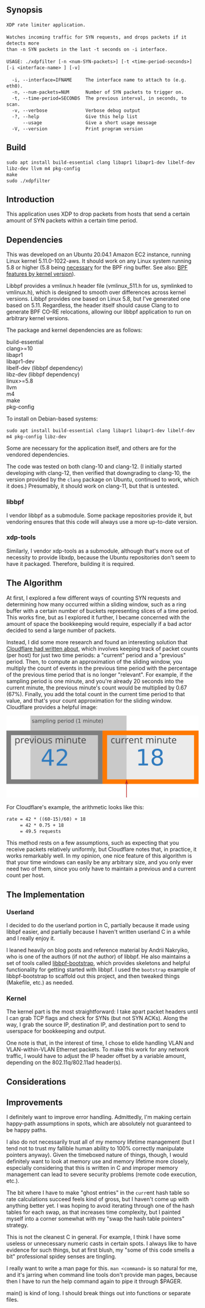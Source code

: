 ## Synopsis

```
XDP rate limiter application.

Watches incoming traffic for SYN requests, and drops packets if it detects more
than -n SYN packets in the last -t seconds on -i interface.

USAGE: ./xdpfilter [-n <num-SYN-packets>] [-t <time-period-seconds>] [-i <interface-name> ] [-v]

  -i, --interface=IFNAME     The interface name to attach to (e.g. eth0).
  -n, --num-packets=NUM      Number of SYN packets to trigger on.
  -t, --time-period=SECONDS  The previous interval, in seconds, to scan.
  -v, --verbose              Verbose debug output
  -?, --help                 Give this help list
      --usage                Give a short usage message
  -V, --version              Print program version
```

## Build

```
sudo apt install build-essential clang libapr1 libapr1-dev libelf-dev libz-dev llvm m4 pkg-config
make
sudo ./xdpfilter
```

## Introduction

This application uses XDP to drop packets from hosts that send a certain amount of SYN packets within a certain time period.

## Dependencies

This was developed on an Ubuntu 20.04.1 Amazon EC2 instance, running Linux kernel 5.11.0-1022-aws. It should work on any Linux system running 5.8 or higher (5.8 being [necessary](https://nakryiko.com/posts/bpf-ringbuf/#bpf-ringbuf-vs-bpf-perfbuf) for the BPF ring buffer. See also: [BPF features by kernel version](https://github.com/iovisor/bcc/blob/master/docs/kernel-versions.md)).

Libbpf provides a vmlinux.h header file (vmlinux_511.h for us, symlinked to vmlinux.h), which is designed to smooth over differences across kernel versions. Libbpf provides one based on Linux 5.8, but I've generated one based on 5.11. Regardless, the header itself should cause Clang to to generate BPF CO-RE relocations, allowing our libbpf application to run on arbitrary kernel versions.

The package and kernel dependencies are as follows:

build-essential\
clang>=10\
libapr1\
libapr1-dev\
libelf-dev (libbpf dependency)\
libz-dev (libbpf dependency)\
linux>=5.8\
llvm\
m4\
make\
pkg-config

To install on Debian-based systems:

```
sudo apt install build-essential clang libapr1 libapr1-dev libelf-dev m4 pkg-config libz-dev
```

Some are necessary for the application itself, and others are for the vendored dependencies.

The code was tested on both clang-10 and clang-12. (I initially started developing with clang-12, then verified that downgrading to clang-10, the version provided by the `clang` package on Ubuntu, continued to work, which it does.) Presumably, it should work on clang-11, but that is untested.

### libbpf

I vendor libbpf as a submodule. Some package repositories provide it, but vendoring ensures that this code will always use a more up-to-date version.

### xdp-tools

Similarly, I vendor xdp-tools as a submodule, although that's more out of necessity to provide libxdp, because the Ubuntu repositories don't seem to have it packaged. Therefore, building it is required.

## The Algorithm

At first, I explored a few different ways of counting SYN requests and determining how many occurred within a sliding window, such as a ring buffer with a certain number of buckets representing slices of a time period. This works fine, but as I explored it further, I became concerned with the amount of space the bookkeeping would require, especially if a bad actor decided to send a large number of packets.

Instead, I did some more research and found an interesting solution that [Cloudflare had written about](https://blog.cloudflare.com/counting-things-a-lot-of-different-things/), which involves keeping track of packet counts (per host) for just two time periods: a "current" period and a "previous" period. Then, to compute an approximation of the sliding window, you multiply the count of events in the previous time period with the percentage of the previous time period that is no longer "relevant". For example, if the sampling period is one minute, and you're already 20 seconds into the current minute, the previous minute's count would be multiplied by 0.67 (67%). Finally, you add the total count in the current time period to that value, and that's your count approximation for the sliding window. Cloudflare provides a helpful image:

![Sliding window approximation](images/sliding.png)

For Cloudflare's example, the arithmetic looks like this:

```
rate = 42 * ((60-15)/60) + 18
     = 42 * 0.75 + 18
     = 49.5 requests
```

This method rests on a few assumptions, such as expecting that you receive packets relatively uniformly, but Cloudflare notes that, in practice, it works remarkably well. In my opinion, one nice feature of this algorithm is that your time windows can easily be any arbitrary size, and you only ever need two of them, since you only have to maintain a previous and a current count per host.

## The Implementation

### Userland

I decided to do the userland portion in C, partially because it made using libbpf easier, and partially because I haven't written userland C in a while and I really enjoy it.

I leaned heavily on blog posts and reference material by Andrii Nakryiko, who is one of the authors (if not _the_ author) of libbpf. He also maintains a set of tools called [libbpf-bootstrap](https://github.com/libbpf/libbpf-bootstrap), which provides skeletons and helpful functionality for getting started with libbpf. I used the `bootstrap` example of libbpf-bootstrap to scaffold out this project, and then tweaked things (Makefile, etc.) as needed.

### Kernel

The kernel part is the most straightforward: I take apart packet headers until I can grab TCP flags and check for SYNs (but not SYN ACKs). Along the way, I grab the source IP, destination IP, and destination port to send to userspace for bookkeeping and output.

One note is that, in the interest of time, I chose to elide handling VLAN and VLAN-within-VLAN Ethernet packets. To make this work for any network traffic, I would have to adjust the IP header offset by a variable amount, depending on the 802.11q/802.11ad header(s).

## Considerations

## Improvements

I definitely want to improve error handling. Admittedly, I'm making certain happy-path assumptions in spots, which are absolutely not guaranteed to be happy paths.

I also do not necessarily trust all of my memory lifetime management (but I tend not to trust my fallible human ability to 100% correctly manipulate pointers anyway). Given the timeboxed nature of things, though, I would definitely want to look at memory use and memory lifetime more closely, especially considering that this is written in C and improper memory management can lead to severe security problems (remote code execution, etc.).

The bit where I have to make "ghost entries" in the `curr`ent hash table so rate calculations succeed feels kind of gross, but I haven't come up with anything better yet. I was hoping to avoid iterating through one of the hash tables for each swap, as that increases time complexity, but I painted myself into a corner somewhat with my "swap the hash table pointers" strategy.

This is not the cleanest C in general. For example, I think I have some useless or unnecessary numeric casts in certain spots. I always like to have evidence for such things, but at first blush, my "some of this code smells a bit" professional spidey senses are tingling.

I really want to write a man page for this. `man <command>` is so natural for me, and it's jarring when command line tools don't provide man pages, because then I have to run the help command again to pipe it through $PAGER.

main() is kind of long. I should break things out into functions or separate files.
